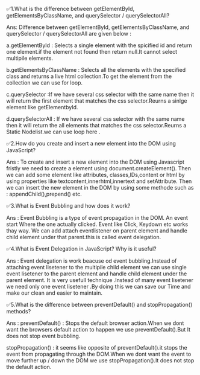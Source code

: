 
✅1.What is the difference between getElementById, getElementsByClassName, and querySelector / querySelectorAll?

Ans: Difference between getElementById, getElementsByClassName, and querySelector / querySelectorAll are given below :

a.getElementById : Selects a single element with the spicified id and return one element.if the element not found then return null.It cannot select multipile elements.

b.getElementsByClassName : Selects all the elements with the specified class and returns a live html collection.To get the element from the collection we can use for loop.

c.querySelector :If we have several css selector with the same name then it will return the first element that matches the css selector.Reurns a sinlge element like getElementbyId.

d.querySelectorAll : If we have several css selector with the same name then it will return the all elements that matches the css selector.Reurns a Static Nodelist.we can use loop here .


✅2.How do you create and insert a new element into the DOM using JavaScript?

Ans : To create and insert a new element into the DOM using Javascript fristly we need to create a element using document.createElement().
Then we can add some element like attributes, classes,IDs,content or html by using properties like textcontent,innerhtml,innertext and setAttribute.
Then we can insert the new element in the DOM by using some methode such as : 
appendChild(),prepend() etc.


✅3.What is Event Bubbling and how does it work?

Ans : Event Bubbling is a type of event propagation in the DOM. An event start Where the one actually clicked.
Event like Click, Keydown etc works thay way.
We can add attach eventlistener on parent element and handle child element under that parent.this is called event delegation.


✅4.What is Event Delegation in JavaScript? Why is it useful?

Ans : Event delegation is work beacuse od event bubbling.Instead of attaching event lisetener to the multipile child element we can use single event lisetener to the parent element and handle child element under the parent element.
It is very usefull technique .Instead of many event lisetener we need only one event lisetener .By doing this we can save our Time and make our clean and easier to maintain.


✅5.What is the difference between preventDefault() and stopPropagation() methods?

Ans : preventDefault() : Stops the default browser action.When we dont want the browsers default action to happen we use preventDefault().But It does not stop event bubbling.

stopPropagation() : it seems like opposite of preventDefault().it stops the event from propagating through the DOM.When we dont want the event to move further up / down the DOM we use stopPropagation().It does not stop the default action.